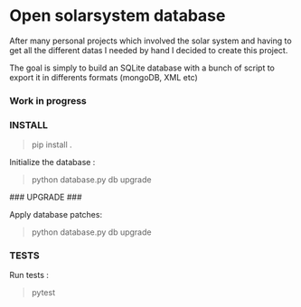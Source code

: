 # Open solarsystem database #


After many personal projects which involved the solar system and having to get all the different datas I needed by hand I decided to create this project.


The goal is simply to build an SQLite database with a bunch of script to export it in differents formats (mongoDB, XML etc)


### Work in progress ###


### INSTALL ###

> pip install .

Initialize the database :


> python database.py db upgrade


### UPGRADE ###


Apply database patches:


> python database.py db upgrade

### TESTS ###

Run tests :

> pytest